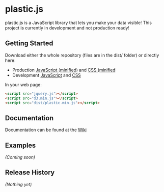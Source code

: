 # plastic.js

plastic.js is a JavaScript library that lets you make your data visible!
This project is currently in development and not production ready!

## Getting Started

Download either the whole repository (files are in the dist/ folder) or directly here:
* Production [JavaScript (minified)][js-min] and [CSS (minified][css-min]
* Development [JavaScript][js-max] and [CSS][css-max]

[js-min]: https://raw.github.com/Fannon/plastic.js/master/dist/plastic.min.js
[js-max]: https://raw.github.com/Fannon/plastic.js/master/dist/plastic.js
[css-min]: https://raw.github.com/Fannon/plastic.js/master/dist/plastic.min.css
[css-max]: https://raw.github.com/Fannon/plastic.js/master/dist/plastic.css

In your web page:
```html
<script src="jquery.js"></script>
<script src="d3.min.js"></script>
<script src="dist/plastic.min.js"></script>
```

## Documentation
Documentation can be found at the [Wiki](https://github.com/Fannon/plastic.js/wiki)

## Examples
_(Coming soon)_

## Release History
_(Nothing yet)_
